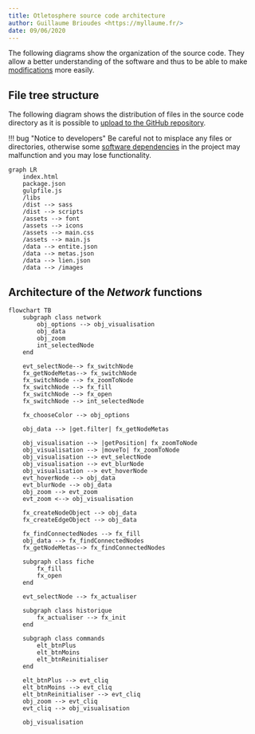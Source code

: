 ```yaml
---
title: Otletosphere source code architecture
author: Guillaume Brioudes <https://myllaume.fr/>
date: 09/06/2020
---
```


The following diagrams show the organization of the source code. They allow a better understanding of the software and thus to be able to make [modifications](../modify-source-code/dev-tools.md) more easily.

## File tree structure

The following diagram shows the distribution of files in the source code directory as it is possible to [upload to the GitHub repository](./installation.md).

!!! bug "Notice to developers"
	Be careful not to misplace any files or directories, otherwise some [software dependencies](./libraries.md) in the project may malfunction and you may lose functionality.

```mermaid
graph LR
	index.html
	package.json
	gulpfile.js
	/libs
	/dist --> sass
	/dist --> scripts
	/assets --> font
	/assets --> icons
	/assets --> main.css
	/assets --> main.js
	/data --> entite.json
	/data --> metas.json
	/data --> lien.json
	/data --> /images
```

## Architecture of the *Network* functions

```mermaid
flowchart TB
    subgraph class network
        obj_options --> obj_visualisation
        obj_data
        obj_zoom
        int_selectedNode
    end

    evt_selectNode--> fx_switchNode
    fx_getNodeMetas--> fx_switchNode
    fx_switchNode --> fx_zoomToNode
    fx_switchNode --> fx_fill
    fx_switchNode --> fx_open
    fx_switchNode --> int_selectedNode

    fx_chooseColor --> obj_options

    obj_data --> |get.filter| fx_getNodeMetas

    obj_visualisation --> |getPosition| fx_zoomToNode
    obj_visualisation --> |moveTo| fx_zoomToNode
    obj_visualisation --> evt_selectNode
    obj_visualisation --> evt_blurNode
    obj_visualisation --> evt_hoverNode
    evt_hoverNode --> obj_data
    evt_blurNode --> obj_data
    obj_zoom --> evt_zoom
    evt_zoom <--> obj_visualisation

    fx_createNodeObject --> obj_data
    fx_createEdgeObject --> obj_data

    fx_findConnectedNodes --> fx_fill
    obj_data --> fx_findConnectedNodes
    fx_getNodeMetas--> fx_findConnectedNodes

    subgraph class fiche
        fx_fill
        fx_open
    end

    evt_selectNode --> fx_actualiser

    subgraph class historique
        fx_actualiser --> fx_init
    end

    subgraph class commands
        elt_btnPlus
        elt_btnMoins
        elt_btnReinitialiser
    end

    elt_btnPlus --> evt_cliq
    elt_btnMoins --> evt_cliq
    elt_btnReinitialiser --> evt_cliq
    obj_zoom --> evt_cliq
    evt_cliq --> obj_visualisation

    obj_visualisation
```